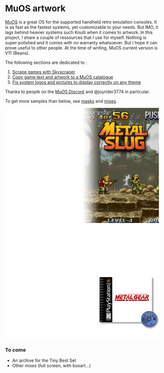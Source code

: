 # MuOS artwork

[MuOS](https://muos.dev) is a great OS for the supported handheld retro emulation consoles. It is as fast as the fastest systems, yet customizable to your needs. But IMO, it lags behind heavier systems such Knulli when it comes to artwork. In this project, I share a couple of ressources that I use for myself. Nothing is super-polished and it comes with no warranty whatsoever. But I hope it can prove useful to other people. At the time of writing, MuOS current version is V11 (Beans).

The following sections are dedicated to :

1. [Scrape games with Skyscraper](https://github.com/gerpy/muos-artwork/tree/master/games-scraping)
2. [Copy game text and artwork to a MuOS catalogue](https://github.com/gerpy/muos-artwork/tree/master/build-catalogue)
3. [Fix system logos and pictures to display correctly on any theme](https://github.com/gerpy/muos-artwork/tree/master/system-outline)

Thanks to people on the [MuOS Discord](https://discord.gg/USS5ybVtDz) and @joyrider3774 in particular.

To get more samples than below, see [masks](https://github.com/gerpy/muos-artwork/tree/master/games-scraping/masks) and [mixes](https://github.com/gerpy/muos-artwork/tree/master/games-scraping/mixes).

<kbd>
  <img src="games-scraping/masks/samples/mslug-muos-grain-low.png">

  <img src="games-scraping/mixes/samples/simple-box-cart.png">
</kbd>

### To come

- An archive for the Tiny Best Set
- Other mixes (full screen, with boxart...)


